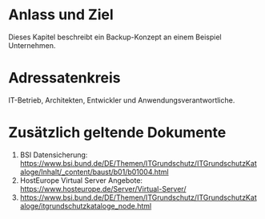 #  Anlass und Ziel
Dieses Kapitel beschreibt ein Backup-Konzept an einem Beispiel Unternehmen.
#  Adressatenkreis
IT-Betrieb, Architekten, Entwickler und Anwendungsverantwortliche.
#  Zusätzlich geltende Dokumente
1. BSI Datensicherung: https://www.bsi.bund.de/DE/Themen/ITGrundschutz/ITGrundschutzKataloge/Inhalt/_content/baust/b01/b01004.html
2. HostEurope Virtual Server Angebote: https://www.hosteurope.de/Server/Virtual-Server/
3. https://www.bsi.bund.de/DE/Themen/ITGrundschutz/ITGrundschutzKataloge/itgrundschutzkataloge_node.html
